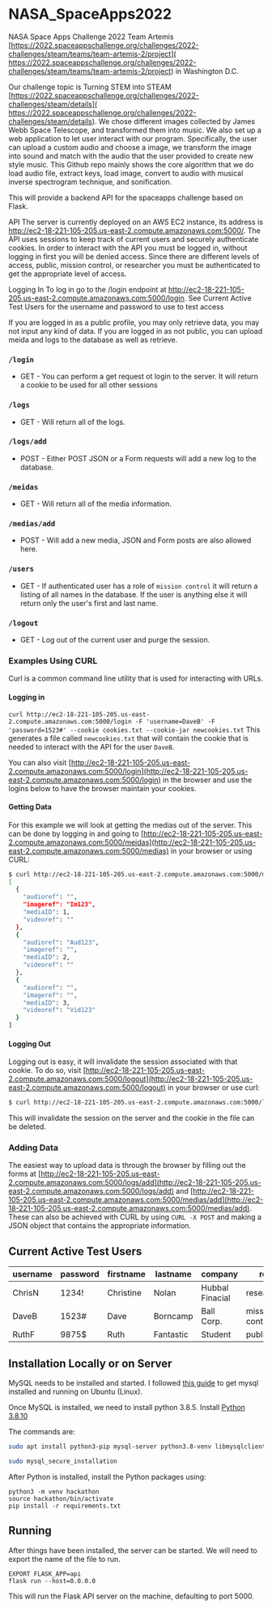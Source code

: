# NASA_SpaceApps2022
NASA Space Apps Challenge 2022
Team Artemis [https://2022.spaceappschallenge.org/challenges/2022-challenges/steam/teams/team-artemis-2/project]( https://2022.spaceappschallenge.org/challenges/2022-challenges/steam/teams/team-artemis-2/project) in Washington D.C.

Our challenge topic is Turning STEM into STEAM [https://2022.spaceappschallenge.org/challenges/2022-challenges/steam/details]( https://2022.spaceappschallenge.org/challenges/2022-challenges/steam/details). We chose different images collected by James Webb Space Telescope, and transformed them into music. We also set up a web application to let user interact with our program. Specifically, the user can upload a custom audio and choose a image, we transform the image into sound and match with the audio that the user provided to create new style music. This Github repo mainly shows the core algorithm that we do load audio file, extract keys, load image, convert to audio with musical inverse spectrogram technique, and sonification.







This will provide a backend API for the spaceapps challenge based on Flask.

API
The server is currently deployed on an AWS EC2 instance, its address is http://ec2-18-221-105-205.us-east-2.compute.amazonaws.com:5000/. The API uses sessions to keep track of current users and securely authenticate cookies. In order to interact with the API you must be logged in, without logging in first you will be denied access. Since there are different levels of access, public, mission control, or researcher you must be authenticated to get the appropriate level of access.

Logging In
To log in go to the /login endpoint at http://ec2-18-221-105-205.us-east-2.compute.amazonaws.com:5000/login. See Current Active Test Users for the username and password to use to test access

If you are logged in as a public profile, you may only retrieve data, you may not input any kind of data. If you are logged in as not public, you can upload meida and logs to the database as well as retrieve.

### `/login`
- GET - You can perform a get request ot login to the server. It will return a cookie to be used for all other sessions

### `/logs`
- GET - Will return all of the logs.

### `/logs/add`
- POST - Either POST JSON or a Form requests will add a new log to the database.

### `/meidas`
- GET - Will return all of the media information.

### `/medias/add`
- POST - Will add a new media, JSON and Form posts are also allowed here.

### `/users`
- GET - If authenticated user has a role of `mission control` it will return a listing of all names in the database. If the user is anything else it will return only the user's first and last name.

### `/logout`
- GET - Log out of the current user and purge the session.




### Examples Using CURL
Curl is a common command line utility that is used for interacting with URLs.

#### Logging in
`curl http://ec2-18-221-105-205.us-east-2.compute.amazonaws.com:5000/login -F 'username=DaveB' -F 'password=1523#' --cookie cookies.txt --cookie-jar newcookies.txt` 
This generates a file called `newcookies.txt` that will contain the cookie that is needed to interact with the API for the user `DaveB`.

You can also visit [http://ec2-18-221-105-205.us-east-2.compute.amazonaws.com:5000/login](http://ec2-18-221-105-205.us-east-2.compute.amazonaws.com:5000/login) in the browser and use the logins below to have the browser maintain your cookies. 

#### Getting Data

For this example we will look at getting the medias out of the server.
This can be done by logging in and going to [http://ec2-18-221-105-205.us-east-2.compute.amazonaws.com:5000/meidas](http://ec2-18-221-105-205.us-east-2.compute.amazonaws.com:5000/medias) in your browser or using CURL:

```bash
$ curl http://ec2-18-221-105-205.us-east-2.compute.amazonaws.com:5000/meidas --cookie newcookies.txt
[
  {
    "audioref": "",
    "imageref": "Im123",
    "mediaID": 1,
    "videoref": ""
  },
  {
    "audioref": "Aud123",
    "imageref": "",
    "mediaID": 2,
    "videoref": ""
  },
  {
    "audioref": "",
    "imageref": "",
    "mediaID": 3,
    "videoref": "Vid123"
  }
]
```

#### Logging Out

Logging out is easy, it will invalidate the session associated with that cookie.
To do so, visit [http://ec2-18-221-105-205.us-east-2.compute.amazonaws.com:5000/logout](http://ec2-18-221-105-205.us-east-2.compute.amazonaws.com:5000/logout) in your browser or use curl:

```bash
$ curl http://ec2-18-221-105-205.us-east-2.compute.amazonaws.com:5000/logout --cookie newcookies.txt
```

This will invalidate the session on the server and the cookie in the file can be deleted.


### Adding Data

The easiest way to upload data is through the browser by filling out the forms at [http://ec2-18-221-105-205.us-east-2.compute.amazonaws.com:5000/logs/add](http://ec2-18-221-105-205.us-east-2.compute.amazonaws.com:5000/logs/add) and [http://ec2-18-221-105-205.us-east-2.compute.amazonaws.com:5000/medias/add](http://ec2-18-221-105-205.us-east-2.compute.amazonaws.com:5000/medias/add).
These can also be achieved with CURL by using `CURL -X POST` and making a JSON object that contains the appropriate information.

## Current Active Test Users

| username | password | firstname | lastname  | company         | role            |
|----------|----------|-----------|-----------|-----------------|-----------------|
| ChrisN   | 1234!    | Christine | Nolan     | Hubbal Finacial | researcher      |
| DaveB    | 1523#    | Dave      | Borncamp  | Ball Corp.      | mission control |
| RuthF    | 9875$    | Ruth      | Fantastic | Student         | public          |


## Installation Locally or on Server

MySQL needs to be installed and started.
I followed [this guide](https://www.digitalocean.com/community/tutorials/how-to-install-mysql-on-ubuntu-20-04) to get mysql installed and running on Ubuntu (Linux).

Once MySQL is installed, we need to install python 3.8.5.
Install [Python 3.8.10](https://www.python.org/downloads/release/python-3810/)

The commands are:

```bash
sudo apt install python3-pip mysql-server python3.8-venv libmysqlclient-dev default-libmysqlclient-dev

sudo mysql_secure_installation
```

After Python is installed, install the Python packages using:

```shell
python3 -m venv hackathon 
source hackathon/bin/activate
pip install -r requirements.txt
```

## Running

After things have been installed, the server can be started.
We will need to export the name of the file to run.

```shell
EXPORT FLASK_APP=api
flask run --host=0.0.0.0
```

This will run the Flask API server on the machine, defaulting to port 5000.
